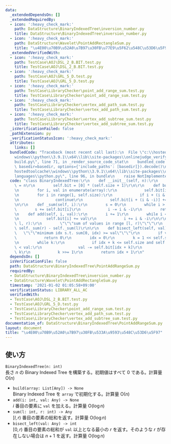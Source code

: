 ```yaml
---
data:
  _extendedDependsOn: []
  _extendedRequiredBy:
  - icon: ':heavy_check_mark:'
    path: DataStructure\BinaryIndexedTree\inversion_number.py
    title: DataStructure\BinaryIndexedTree\inversion_number.py
  - icon: ':heavy_check_mark:'
    path: DataStructure\Wavelet\PointAddRectangleSum.py
    title: "\u4E00\u70B9\u52A0\u7B97\u30FB\u77E9\u5F62\u548C\u53D6\u5F97"
  _extendedVerifiedWith:
  - icon: ':heavy_check_mark:'
    path: TestCase\AOJ\DSL_2_B.BIT.test.py
    title: TestCase\AOJ\DSL_2_B.BIT.test.py
  - icon: ':heavy_check_mark:'
    path: TestCase\AOJ\GRL_5_D.test.py
    title: TestCase\AOJ\GRL_5_D.test.py
  - icon: ':heavy_check_mark:'
    path: TestCase\LibraryChecker\point_add_range_sum.test.py
    title: TestCase\LibraryChecker\point_add_range_sum.test.py
  - icon: ':heavy_check_mark:'
    path: TestCase\LibraryChecker\vertex_add_path_sum.test.py
    title: TestCase\LibraryChecker\vertex_add_path_sum.test.py
  - icon: ':heavy_check_mark:'
    path: TestCase\LibraryChecker\vertex_add_subtree_sum.test.py
    title: TestCase\LibraryChecker\vertex_add_subtree_sum.test.py
  _isVerificationFailed: false
  _pathExtension: py
  _verificationStatusIcon: ':heavy_check_mark:'
  attributes:
    links: []
  bundledCode: "Traceback (most recent call last):\n  File \"c:\\hostedtoolcache\\\
    windows\\python\\3.9.1\\x64\\lib\\site-packages\\onlinejudge_verify\\documentation\\\
    build.py\", line 71, in _render_source_code_stat\n    bundled_code = language.bundle(stat.path,\
    \ basedir=basedir, options={'include_paths': [basedir]}).decode()\n  File \"c:\\\
    hostedtoolcache\\windows\\python\\3.9.1\\x64\\lib\\site-packages\\onlinejudge_verify\\\
    languages\\python.py\", line 96, in bundle\n    raise NotImplementedError\nNotImplementedError\n"
  code: "class BinaryIndexedTree:\r\n    def __init__(self, n):\r\n        self.size\
    \ = n\r\n        self.bit = [0] * (self.size + 1)\r\n\r\n    def build(self, array):\r\
    \n        for i, val in enumerate(array):\r\n            self.bit[i + 1] = val\r\
    \n        for i in range(1, self.size):\r\n            if i + (i & -i) > self.size:\r\
    \n                continue\r\n            self.bit[i + (i & -i)] += self.bit[i]\r\
    \n\r\n    def _sum(self, i):\r\n        s = 0\r\n        while i > 0:\r\n    \
    \        s += self.bit[i]\r\n            i -= i & -i\r\n        return s\r\n\r\
    \n    def add(self, i, val):\r\n        i += 1\r\n        while i <= self.size:\r\
    \n            self.bit[i] += val\r\n            i += i & -i\r\n\r\n    def sum(self,\
    \ l, r):\r\n        \"\"\"sum of values in range [l, r)\"\"\"\r\n        return\
    \ self._sum(r) - self._sum(l)\r\n\r\n    def bisect_left(self, val):\r\n     \
    \   \"\"\"minimum idx s.t. sum[0, idx) >= val\"\"\"\r\n        if val <= 0:\r\n\
    \            return 0\r\n        idx = 0\r\n        k = 1 << self.size.bit_length()\r\
    \n        while k:\r\n            if idx + k <= self.size and self.bit[idx + k]\
    \ < val:\r\n                val -= self.bit[idx + k]\r\n                idx +=\
    \ k\r\n            k >>= 1\r\n        return idx + 1\r\n"
  dependsOn: []
  isVerificationFile: false
  path: DataStructure\BinaryIndexedTree\PointAddRangeSum.py
  requiredBy:
  - DataStructure\BinaryIndexedTree\inversion_number.py
  - DataStructure\Wavelet\PointAddRectangleSum.py
  timestamp: '2021-01-02 01:05:58+09:00'
  verificationStatus: LIBRARY_ALL_AC
  verifiedWith:
  - TestCase\AOJ\DSL_2_B.BIT.test.py
  - TestCase\AOJ\GRL_5_D.test.py
  - TestCase\LibraryChecker\point_add_range_sum.test.py
  - TestCase\LibraryChecker\vertex_add_path_sum.test.py
  - TestCase\LibraryChecker\vertex_add_subtree_sum.test.py
documentation_of: DataStructure\BinaryIndexedTree\PointAddRangeSum.py
layout: document
title: "\u4E00\u70B9\u52A0\u7B97\u30FB\u533A\u9593\u548C\u53D6\u5F97"
---
```

## 使い方
`BinaryIndexedTree(n: int)`  
長さ $n$ の Binary Indexed Tree を構築する。初期値はすべて $0$ である。計算量 $\mathrm{O}(n)$
- `build(array: List[Any]) -> None`  
Binary Indexed Tree を `array` で初期化する。計算量 $\mathrm{O}(n)$
- `add(i: int, val: Any) -> None`  
$i$ 番目の要素に `val` を加える。計算量 $\mathrm{O}(\log n)$
- `sum(l: int, r: int) -> Any`  
$\lbrack l, r)$ 番目の要素の総和を返す。計算量 $\mathrm{O}(\log n)$
- `bisect_left(val: Any) -> int`  
$\lbrack 0, r)$ 番目の要素の総和が `val` 以上となる最小の $r$ を返す。そのような $r$ が存在しない場合は $n + 1$ を返す。計算量 $\mathrm{O}(\log n)$
